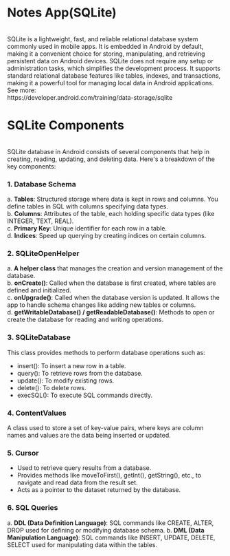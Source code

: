# Notes App (SQLite)
<br>
SQLite is a lightweight, fast, and reliable relational database system commonly used in mobile apps. It is embedded in Android by default, making it a convenient choice for storing, manipulating, and retrieving persistent data on Android devices. SQLite does not require any setup or administration tasks, which simplifies the development process. It supports standard relational database features like tables, indexes, and transactions, making it a powerful tool for managing local data in Android applications. See more: <br>
https://developer.android.com/training/data-storage/sqlite

# SQLite Components
<br>
SQLite database in Android consists of several components that help in creating, reading, updating, and deleting data. Here's a breakdown of the key components:
<br>

### 1. Database Schema
a. **Tables**: Structured storage where data is kept in rows and columns. You define tables in SQL with columns specifying data types. <br>
b. **Columns**: Attributes of the table, each holding specific data types (like INTEGER, TEXT, REAL). <br>
c. **Primary Key**: Unique identifier for each row in a table. <br>
d. **Indices**: Speed up querying by creating indices on certain columns. <br>

### 2. SQLiteOpenHelper
a. **A helper class** that manages the creation and version management of the database. <br>
b. **onCreate()**: Called when the database is first created, where tables are defined and initialized. <br>
c. **onUpgrade()**: Called when the database version is updated. It allows the app to handle schema changes like adding new tables or columns. <br>
d. **getWritableDatabase() / getReadableDatabase()**: Methods to open or create the database for reading and writing operations. <br>

### 3. SQLiteDatabase
This class provides methods to perform database operations such as:
- insert(): To insert a new row in a table. <br>
- query(): To retrieve rows from the database. <br>
- update(): To modify existing rows. <br>
- delete(): To delete rows. <br>
- execSQL(): To execute SQL commands directly. <br>

### 4. ContentValues
A class used to store a set of key-value pairs, where keys are column names and values are the data being inserted or updated. <br>

### 5. Cursor
- Used to retrieve query results from a database. <br>
- Provides methods like moveToFirst(), getInt(), getString(), etc., to navigate and read data from the result set. <br>
- Acts as a pointer to the dataset returned by the database. <br>

### 6. SQL Queries
a. **DDL (Data Definition Language)**: SQL commands like CREATE, ALTER, DROP used for defining or modifying database schema.
b. **DML (Data Manipulation Language)**: SQL commands like INSERT, UPDATE, DELETE, SELECT used for manipulating data within the tables.
